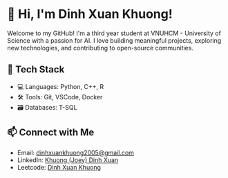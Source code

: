 # 👋 Hi, I'm Dinh Xuan Khuong!

Welcome to my GitHub! I'm a third year student at VNUHCM - University of Science with a passion for AI. I love building meaningful projects, exploring new technologies, and contributing to open-source communities.

## 🔧 Tech Stack
- 💻 Languages: Python, C++, R
- 🛠️ Tools: Git, VSCode, Docker
- 🗃️ Databases: T-SQL

## 📫 Connect with Me
- Email: dinhxuankhuong2005@gmail.com
- LinkedIn: [Khuong (Joey) Dinh Xuan](https://www.linkedin.com/in/dinhxuankhuong/)
- Leetcode: [Dinh Xuan Khuong](https://leetcode.com/u/xuankhuongw/)
